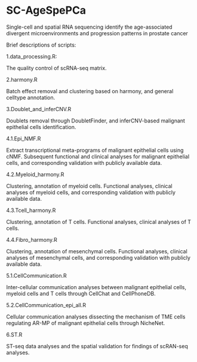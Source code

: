 # SC-AgeSpePCa
Single-cell and spatial RNA sequencing identify the age-associated divergent microenvironments and progression patterns in prostate cancer

Brief descriptions of scripts:

1.data_processing.R:

The quality control of scRNA-seq matrix.

2.harmony.R

Batch effect removal and clustering based on harmony, and general celltype annotation.

3.Doublet_and_inferCNV.R

Doublets removal through DoubletFinder, and inferCNV-based malignant epithelial cells identification.

4.1.Epi_NMF.R

Extract transcriptional meta-programs of malignant epithelial cells using cNMF. 
Subsequent functional and clinical analyses for malignant epithelial cells, and corresponding validation with publicly available data.

4.2.Myeloid_harmony.R

Clustering, annotation of myeloid cells. 
Functional analyses, clinical analyses of myeloid cells, and corresponding validation with publicly available data.

4.3.Tcell_harmony.R

Clustering, annotation of T cells. 
Functional analyses, clinical analyses of T cells.

4.4.Fibro_harmony.R

Clustering, annotation of mesenchymal cells. 
Functional analyses, clinical analyses of mesenchymal cells, and corresponding validation with publicly available data.

5.1.CellCommunication.R

Inter-cellular communication analyses between malignant epithelial cells, myeloid cells and T cells through CellChat and CellPhoneDB.

5.2.CellCommunication_epi_all.R

Cellular communication analyses dissecting the mechanism of TME cells regulating AR-MP of malignant epithelial cells through NicheNet.

6.ST.R

ST-seq data analyses and the spatial validation for findings of scRAN-seq analyses.


